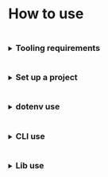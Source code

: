 # How to use

<details>
<summary><h3 style="display: inline-block">Tooling requirements</h3></summary>

The basic use requirements:
* [NodeJS version 18+](https://nodejs.org/)
* NPM
  > There appear to be dependency mapping issues with `Yarn` v1.x.x lock files, `Typescript` and `webpack`, and specific dependencies
  > using ES modules. If you do decide to use [Yarn](https://yarnpkg.com) use the latest version.
</details>

<details>
<summary><h3 style="display: inline-block">Set up a project</h3></summary>

`weldable` makes assumptions on project structure in order to be up and moving. Many of these assumptions can be
overridden, or ignored, to fit your own preferences.

Assumptions `weldable` presets...
- `src` project directory, `Your project -> src -> your work`
- `index.(js|mjs|cjs|jsx|ts|mts|cts|tsx)` application prefix and possible extensions located in `src`, `Your project -> src -> index.(js|mjs|cjs|jsx|ts|mts|cts|tsx)` 
- `dist` directory for webpack bundle output, `Your project -> dist`
- `localhost` host name
- `port` default of `3000`

> To alter these presets see [`dotenv`](#dotenv-use) use.

#### Basic setup
> All setup directions are based on a MacOS experience. If Linux, or Windows, is used and
you feel the directions could be updated please open a pull request to update documentation.

**For those with experience**, to get up and running quickly...

1. Confirm you installed the correct version of [NodeJS](https://nodejs.org)
1. Confirm you added `weldable` as a `dependency` to your project
1. Make sure you have a `src` directory with at least an `index.(js|ts)`
1. Create NPM scripts that reference the `weldable` CLI
   ```
   "scripts": {
    "build": "weldable",
    "start": "weldable -e development"
   },
   ```
1. Run the NPM scripts and that's it, customize away!

**And for those with less experience**, directions for all...

1. Confirm you installed the correct version of [NodeJS](https://nodejs.org/). The current minimum NodeJS version is noted on the main [README.md](./README.md)
1. Create a new directory, open your terminal and change directories into it
   ```
   $ cd ./[new_directory]
   ```
1. Create your `package.json` file. You can use the terminal to initialize the project, you'll be asked questions (there are defaults, just hit enter or fill them out)...
   ```
   $ npm init
   ```
1. After creating `package.json`. Add `weldable` as a `devDependency` via the terminal
   ```
   $ npm i weldable --save-dev
   ```
1. Next, add a `src` directory to your new directory, like `new_directory -> src`
1. Next, add an `index.js` file to `src`, like `new_directory -> src -> index.js`
1. Add the following contents to `index.js`
   ```
   const body = document.querySelector('BODY');
   const div = document.createElement('div');
   div.innerText = `hello world`;
   body.appendChild(div);
   ```
1. To get everything running, we need to add some NPM scripts inside the `package.json` `scripts` section
   ```
   "scripts": {
    "build": "weldable",
    "start": "weldable -e development"
   },
   ```
1. Next, in the terminal, lets run the development mode.
   ```
   $ npm start
   ```
   > If everything is working correctly you should see messaging telling you where files are running.
   >
   > If everything did NOT work, you may receive messaging from `weldable`, or `webpack`, explaining what the issue is.
   > If you receive no error messaging a standard practice is to reconfirm you have the correct tooling installed and walk
   > back through the previous steps.
1. Finally, in the terminal, we'll create our bundle
   ```
   $ npm run build
   ```
   > If everything is working correctly you should see messaging telling you basic bundle stats and a successful completion message.
   > You can access your bundle under the `dist` directory.
   >
   > If things are NOT working, `weldable` and `webpack` should provide messaging to help you
   > debug why your bundle isn't being compiled 

#### Set up a JS framework, like React
At its most basic `weldable` does not work out of the box with frameworks, like React, unless a loader we've included happens to support 
said framework, such as `ts-loader` and `React`.

What that means is you may have to modify and use your own webpack configuration loader.

**Set up a React project with `ts-loader`**

1. Confirm you installed the correct version of [NodeJS](https://nodejs.org)
1. Confirm you added [`weldable`](https://www.npmjs.com/package/weldable) as a `dependency` to your project
1. Confirm you added [`react`](https://www.npmjs.com/package/react) and [`react-dom`](https://www.npmjs.com/package/react-dom) as `dependencies` for your project
1. Create a basic `tsconfig.json` in the root of your project directory with the following content. After everything is working modify as needed.
   ```
     {
       "compilerOptions": {
         "allowJs": true,
         "allowSyntheticDefaultImports": true,
         "jsx": "react",
         "module": "esnext",
         "moduleResolution": "node"
       }
     }
   ```

1. Make sure you have a `src` directory with at least an `index.tsx`, and the following content.
   ```
     import React from 'react';
     import { createRoot } from 'react-dom/client';

     const body = document.querySelector('BODY');
     const div = document.createElement('div');
     body?.appendChild(div);
   
     const App = () => <>hello world</>; 
   
     const root = createRoot(div);
     root.render(<App />);
    
   ```
1. Create NPM scripts that reference the `weldable` CLI
   ```
     "scripts": {
      "build": "weldable -l ts",
      "start": "weldable -e development -l ts"
     }
   ```
1. Run the NPM scripts and that's it. You should see `hello world`, when you run `$ npm start`, displayed in a browser window.
   > If the browser failed to open you can find the content at http://localhost:3000/


**Set up a React project with `babel-loader`**

1. Confirm you installed the correct version of [NodeJS](https://nodejs.org)
1. Confirm you added [`weldable`](https://www.npmjs.com/package/weldable) as a `dependency` to your project
1. Confirm you added [`react`](https://www.npmjs.com/package/react) and [`react-dom`](https://www.npmjs.com/package/react-dom) as `dependencies` for your project
1. Create a basic `babel.config.js` file with the following content
   ```
     module.exports = {};
   ```
1. Create a basic `webpack.config.js` in the root of your project directory with the following content. After everything working modify as needed.
   ```
     const { babelLoaderResolve, babelPresetEnvResolve, babelPresetReactResolve } = require('weldable/lib/packages');

     module.exports = ({ SRC_DIR } = {}) => ({
       module: {
         rules: [
           {
             test: /\.(jsx|js)?$/,
             include: [SRC_DIR],
             use: [
               {
                 loader: babelLoaderResolve,
                 options: {
                   presets: [babelPresetEnvResolve, babelPresetReactResolve]
                 }
               }
             ]
           }
         ]
       }
     });
   ```

1. Make sure you have a `src` directory with at least an `index.js`, and the following content.
   ```
     import React from 'react';
     import { createRoot } from 'react-dom/client';

     const body = document.querySelector('BODY');
     const div = document.createElement('div');
     body?.appendChild(div);
   
     const App = () => <>hello world</>; 
   
     const root = createRoot(div);
     root.render(<App />);
    
   ```
1. Create NPM scripts that reference the `weldable` CLI
   ```
     "scripts": {
      "build": "weldable -x ./webpack.config.js",
      "start": "weldable -e development -x ./webpack.config.js"
     }
   ```
1. Run the NPM scripts and that's it. You should see `hello world`, when you run `$ npm start`, displayed in a browser window.
   > If the browser failed to open you can find the content at http://localhost:3000/

</details>

<details>
<summary><h3 style="display: inline-block">dotenv use</h3></summary>

`weldable` makes use of dotenv parameters for aspects of webpack configuration overrides.
> Instead of dotenv files you can choose to export parameters via the terminal

#### dotenv via terminal
Using the terminal to handle dotenv parameters
Set a parameter
```shell
export YOUR_DOTENV_PARAM="lorem ipsum"; echo $YOUR_DOTENV_PARAM
```
Unset a parameter
```shell
unset YOUR_DOTENV_PARAM; echo $YOUR_DOTENV_PARAM
```

#### dotenv via files
dotenv files are structured to cascade, similar to stylesheets. Each additional dotenv file builds settings from a root `.env` file.

```
 .env = base dotenv file settings
 .env.local = local settings overrides that enhance the base .env settings
 .env -> .env.development = development settings that enhances the base .env settings
 .env -> .env.development.local = local run development settings that enhances the base .env and .env.development settings
 .env -> .env.production = build modifications associated with all environments
 .env -> .env.production.local = local run build modifications that enhance the base .env and .env.production settings
```

In certain instances it is encouraged that you `.gitignore` all dotenv files since they can contain application settings.
For this framework, however, we encourage application settings being applied to `.env*.local` files and adding 2 entries
to your project's `.gitignore`

```
!.env
.env*.local
```

This allows you to have both local settings that are NOT checked in, and settings that are.

**Available dotenv parameters**

`weldable` makes use of exposed dotenv parameters to handle webpack configuration settings...

| dotenv parameter               | definition                                                                                                                                                                                                                                                                                                                                                                   | default value |
|--------------------------------|------------------------------------------------------------------------------------------------------------------------------------------------------------------------------------------------------------------------------------------------------------------------------------------------------------------------------------------------------------------------------|---------------|
| RELATIVE_DIRNAME (*read only*) | A dynamically build populated string reference for the root context path                                                                                                                                                                                                                                                                                                     |               |
| APP_INDEX_PREFIX               | A static string for the webpack application entry file `[APP_INDEX_PREFIX].[ext]`                                                                                                                                                                                                                                                                                            | index         |
| DIST_DIR                       | A static string for the webpack build output directory                                                                                                                                                                                                                                                                                                                       | ./dist        |
| HOST                           | A static string for the webpack dev server host                                                                                                                                                                                                                                                                                                                              | localhost     |
| HTML_INDEX_DIR                 | A static string referencing what directory your `index.html` file is located. If there is no `index.html`, webpack is nice, it'll create one for you.                                                                                                                                                                                                                        | ./src         |
| NODE_ENV                       |                                                                                                                                                                                                                                                                                                                                                                              |               |
| PORT                           | A static number for the webpack dev server port                                                                                                                                                                                                                                                                                                                              | 3000          |
| OPEN_PATH                      | A static string for the webpack dev server browser open path                                                                                                                                                                                                                                                                                                                 |               |
| PUBLIC_PATH                    | A static string for the webpack output base expected path of your application. **Tip: This parameter can cause `webpack` to reference an incorrect path, specifically for static assets and your bundle output, resulting in `404`s and hair-pulling during development, see [`webpack` docs for more info](https://webpack.js.org/configuration/output/#outputpublicpath)** | /             |
| PUBLIC_URL                     | A static string alias for PUBLIC_PATH                                                                                                                                                                                                                                                                                                                                        | /             |
| SRC_DIR                        | A static string for application source directory                                                                                                                                                                                                                                                                                                                             | ./src         |
| STATIC_DIR                     | A static string associated with the directory containing static build assets. We've generally used this directory for files included directly in `index.html`, and resources included with XHR. **Warning: importing, or requiring, assets from this directory to within the `SRC_DIR` WILL cause webpack to attempt bundling the asset along with copying it!**             |               |
| UI_NAME                        | A static string title for `index.html`. `index.html` being a file you, or webpack, creates within the STATIC_DIR                                                                                                                                                                                                                                                             |               |

> Technically all dotenv parameters are strings. When consuming them it is important to cast them accordingly.
</details>

<details>
<summary><h3 style="display: inline-block">CLI use</h3></summary>

Basic CLI functionality can also be viewed under a simple terminal command
```shell
$ weldable -h
```

#### Options
| CLI OPTION     | DESCRIPTION                                                                                                                                                                                                                                         | CHOICES                                                                         | DEFAULT      |
|----------------|-----------------------------------------------------------------------------------------------------------------------------------------------------------------------------------------------------------------------------------------------------|---------------------------------------------------------------------------------|--------------|
| -e, --env      | Use a default configuration type if NODE_ENV is not set to the available choices of "development" and "production"                                                                                                                                  | development, production                                                         | production   |
| -l, --loader   | Preprocess loader, use the classic JS (babel-loader), TS (ts-loader), or "none" to use webpack defaults, or a different loader.                                                                                                                     | js, ts, none                                                                    | js           |
| -s, --stats    | Stats output level for NodeJS API                                                                                                                                                                                                                   | errors-only, errors-warnings, minimal, none, normal, verbose, detailed, summary | normal       |
| --statsFile    | Output JSON webpack bundle stats for use with "webpack-bundle-analyzer". Use the default or enter a relative path and filename                                                                                                                      |                                                                                 | ./stats.json |
| --tsconfig     | Generate a base tsconfig from one of the available NPM @tsconfig/[base]. An existing tsconfig.json will override this option, see "tsconfig-opt". This option can be run without running webpack.                                                   | create-react-app, node18, node20, react-native, recommended, strictest          |              |
| --tsconfig-opt | Regenerate or merge a tsconfig. Useful if a tsconfig already exists. Requires the use of "tsconfig" option                                                                                                                                          | merge, regen                                                                    | regen        |
| -x, --extend   | Extend, or override, the default configs with your own relative path webpack configs using webpack merge. Configuration can be a callback that returns a webpack config object, available dotenv parameters are returned as the callback parameter. |                                                                                 |              |
| -h, --help     |                                                                                                                                                                                                                                                     |                                                                                 |              |
| -v, --version  |                                                                                                                                                                                                                                                     |                                                                                 |              |

#### Use the CLI with NPM scripts
CLI usage can be placed under NPM scripts

A basic development start, and production build, using your own scripts

   ```js
   "scripts": {
     "start": "weldable -e development",
     "build": "weldable"
   }
   ```

A development start, and production build, using your own webpack configurations merged with the defaults.

   ```js
   "scripts": {
     "start": "weldable -e development -x ./webpack.yourCustomBuild.js -x ./webpack.developmentBuild.js",
     "build": "weldable -x ./webpack.yourCustomBuild.js -x ./webpack.productionBuild.js"
   }
   ```
</details>

<details>
<summary><h3 style="display: inline-block">Lib use</h3></summary>

The `lib` aspect of `weldable` is exported as CommonJS and is intended to be run as part of your build process without the need to install many additional packages.

Two primary things are exposed through `weldable`...
- packages, such as `webpack-merge`
- and `weldable` "helper" functions

Example use within build files...
```
const { dotenv } = require('weldable');

const dotenvFunc = dotenv.[FUNC];
```

#### Exposed packages
See our [package.json](./package.json) `dependencies` for exposed packages.

You can also use the `weldable` namespace, or you can always call the package directly...
```
const packages = require('weldable/lib/packages');

const aPackage = packages.[PACKAGE_NAME];
```

**Heads up**
- Packages is kept separated from `weldable` functions due to ES module loading. Certain packages do but others don't provide modules which can cause issues with tooling, such as `Jest`.
- Every package has 2 exported aspects, the `required` package and a `require.resolve`
- We do not provide package use documentation. For package use review associated package.
- All packages retain their respective license. It is your responsibility to use said packages accordingly.

> The `weldable` lib bundles a [`txt` resource](./lib/packagesLicenses.txt) containing available license materials.

| PACKAGES                        | EXPOSED NAME                                                    |
|---------------------------------|-----------------------------------------------------------------|
| @babel/core                     | babelCore, babelCoreResolve                                     |
| @babel/plugin-transform-runtime | babelPluginTransformRuntime, babelPluginTransformRuntimeResolve |
| @babel/preset-env               | babelPresetEnv, babelPresetEnvResolve                           |
| @babel/preset-react             | babelPresetReact, babelPresetReactResolve                       |
| @tsconfig/create-react-app      | N/A                                                             |
| @tsconfig/node18                | N/A                                                             |
| @tsconfig/node20                | N/A                                                             |
| @tsconfig/react-native          | N/A                                                             |
| @tsconfig/recommended           | N/A                                                             |
| @tsconfig/strictest             | N/A                                                             |
| babel-loader                    | babelLoader, babelLoaderResolve                                 |
| copy-webpack-plugin             | CopyWebpackPlugin, CopyWebpackPluginResolve                     |
| css-loader                      | cssLoader, cssLoaderResolve                                     |
| css-minimizer-webpack-plugin    | CssMinimizerWebpackPlugin, CssMinimizerWebpackPluginResolve     |
| dotenv                          | dotenv, dotenvResolve                                           |
| dotenv-expand                   | dotenvExpand, dotenvExpandResolve                               |
| dotenv-webpack                  | dotenvWebpack, dotenvWebpackResolve                             |
| eslint-webpack-plugin           | EslintWebpackPlugin, EslintWebpackPluginResolve                 |
| html-replace-webpack-plugin     | htmlReplaceWebpackPlugin, htmlReplaceWebpackPluginResolve       |
| html-webpack-plugin             | HtmlWebpackPlugin, HtmlWebpackPluginResolve                     |
| less                            | less, lessResolve                                               | 
| less-loader                     | lessLoader, lessLoaderResolve                                   |
| mini-css-extract-plugin         | MiniCssExtractPlugin, MiniCssExtractPluginResolve               |
| mini-svg-data-uri               | miniSvgDataUri, miniSvgDataUriResolve                           |
| rimraf                          | rimraf, rimrafResolve                                           |
| sass                            | sass, sassResolve                                               |
| sass-loader                     | sassLoader, sassLoaderResolve                                   |
| style-loader                    | styleLoader, styleLoaderResolve                                 |
| terser-webpack-plugin           | TerserWebpackPlugin, TerserWebpackPluginResolve                 |
| ts-loader                       | tsLoader, tsLoaderResolve                                       |
| tslib                           | tslib, tslibResolve                                             |
| typescript                      | typescript, typescriptResolve                                   |
| webpack                         | webpack, webpackResolve                                         |
| webpack-bundle-analyzer         | webpackBundleAnalyzer, webpackBundleAnalyzerResolve             |
| webpack-cli                     | WebpackCli, WebpackCliResolve                                   |
| webpack-dev-server              | WebpackDevServer, WebpackDevServerResolve                       |
| webpack-merge                   | webpackMerge, webpackMergeResolve                               |

An example webpack config rules loader using the provided `require.resolve`...
```
const { cssLoaderResolve, MiniCssExtractPlugin, sassLoaderResolve } = require('weldable/lib/packages');

module.exports = ({ SRC_DIR } = {}) => ({
  module: {
    rules: [
      {
        test: /\.(sa|sc)ss$/i,
        use: [MiniCssExtractPlugin.loader, cssLoaderResolve, sassLoaderResolve]
      }
    ]
  }
});
```


#### Exposed weldable functions

`weldable` exposes limited helper functions

You can access the functions like so...
```
const { dotenv } = require('weldable');

const dotenvFunc = dotenv.[FUNC];
```

| HELPER                                                                                               | EXPOSED NAME                         | DESCRIPTION                                                                                                                                                                     |
|------------------------------------------------------------------------------------------------------|--------------------------------------|---------------------------------------------------------------------------------------------------------------------------------------------------------------------------------|
| [dotenv](./src/README.md#module_dotenv)                                                              | dotenv                               | An object group of helper functions designed to consume dotenv files. Useful for implementing your own dotenv parameters used during testing, or for a standalone webpack build |
| [dotenv.setupDotenvFilesForEnv](./src/README.md#module_dotenv..setupDotenvFilesForEnv)               | dotenv.setupDotenvFilesForEnv        | A function for use with non-webpack configurations. Access local and specific dotenv file parameters. Failed or missing parameters return an empty string.                      |
| [dotenv.setupWebpackDotenvFilesForEnv](./src/README.md#module_dotenv..setupWebpackDotenvFilesForEnv) | dotenv.setupWebpackDotenvFilesForEnv | A function for use with webpack configurations. Set multiple webpack dotenv file parameters during configuration and build.                                                     |

**Examples**

Example usage with Jest, `setupTests.js`. This will allow the use of `.env.test` and `.env.test.local` files.
```
/**
 * Set dotenv params for use during testing.
 */
setupDotenvFilesForEnv({ env: 'test' });
```

Example usage with a webpack build configuration. The associated dotenv files would be
- `.env`
- `.env.local`
- `.env.loremIpsum`
- `.env.loremIpsum.local`

```
const { dotenv } = require('weldable');
const { setupDotenvFilesForEnv, setupWebpackDotenvFilesForEnv } = dotenv;

process.env.NODE_ENV='development';

const {
  RELATIVE_DIRNAME,
  DIST_DIR
  HOST
  NODE_ENV
  PORT
  OPEN_PATH
  PUBLIC_PATH
  PUBLIC_URL
  SRC_DIR
  STATIC_DIR
} = setupDotenvFilesForEnv({
  env: 'loremIpsum',
  relativePath: process.cwd()
});

const webpackProduction = {
...
  plugins: [
    ...setupWebpackDotenvFilesForEnv({
      directory: RELATIVE_DIRNAME,
      env: NODE_ENV
    }),
...
};
``` 

> `setupDotenvFilesForEnv` falls back to creating a NODE_ENV parameter if one is not already set. It is
> recommended if you decide to use webpack and a non-standard env beyond `development` or `production` you
> also export a NODE_ENV=development or NODE_ENV=production to avoid issues.

</details>
